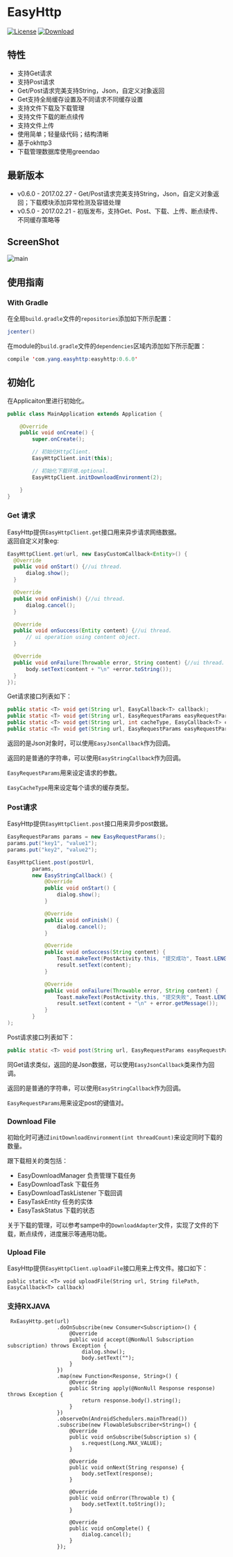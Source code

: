# EasyHttp
[![License](https://img.shields.io/badge/license-Apache%202-green.svg)](https://www.apache.org/licenses/LICENSE-2.0)
[![Download](https://api.bintray.com/packages/laurenceyanger/maven/easyhttp-laurenceyanger/images/download.svg) ](https://bintray.com/laurenceyanger/maven/easyhttp-laurenceyanger/_latestVersion)
## 特性
* 支持Get请求
* 支持Post请求
* Get/Post请求完美支持String，Json，自定义对象返回
* Get支持全局缓存设置及不同请求不同缓存设置
* 支持文件下载及下载管理
* 支持文件下载的断点续传
* 支持文件上传
* 使用简单；轻量级代码；结构清晰
* 基于okhttp3
* 下载管理数据库使用greendao


## 最新版本
* v0.6.0 - 2017.02.27 - Get/Post请求完美支持String，Json，自定义对象返回；下载模块添加异常检测及容错处理
* v0.5.0 - 2017.02.21 - 初版发布，支持Get、Post、下载、上传、断点续传、不同缓存策略等


## ScreenShot
![main](https://github.com/LaurenceYang/EasyHttp/blob/master/assert/GIF.gif) 

## 使用指南

### With Gradle

在全局`build.gradle`文件的`repositories`添加如下所示配置：

```java
jcenter()
```
在module的`build.gradle`文件的`dependencies`区域内添加如下所示配置：

```java
compile 'com.yang.easyhttp:easyhttp:0.6.0'
```

## 初始化

在Applicaiton里进行初始化。

```java
public class MainApplication extends Application {

    @Override
    public void onCreate() {
        super.onCreate();

        // 初始化HttpClient.
        EasyHttpClient.init(this);

        // 初始化下载环境.optional.
        EasyHttpClient.initDownloadEnvironment(2);

    }
}
```

### Get 请求

EasyHttp提供`EasyHttpClient.get`接口用来异步请求网络数据。</br>返回自定义对象eg:

```java
EasyHttpClient.get(url, new EasyCustomCallback<Entity>() {
  @Override
  public void onStart() {//ui thread.
      dialog.show();
  }

  @Override
  public void onFinish() {//ui thread.
      dialog.cancel();
  }

  @Override
  public void onSuccess(Entity content) {//ui thread.
      // ui operation using content object.
  }

  @Override
  public void onFailure(Throwable error, String content) {//ui thread.
      body.setText(content + "\n" +error.toString());
  }
});
```

Get请求接口列表如下：

```java
public static <T> void get(String url, EasyCallback<T> callback);
public static <T> void get(String url, EasyRequestParams easyRequestParams, EasyCallback<T> callBack);
public static <T> void get(String url, int cacheType, EasyCallback<T> callback);
public static <T> void get(String url, EasyRequestParams easyRequestParams, int cacheType, EasyCallback<T> callback);
```

返回的是Json对象时，可以使用`EasyJsonCallback`作为回调。</br>

返回的是普通的字符串，可以使用`EasyStringCallback`作为回调。</br>

`EasyRequestParams`用来设定请求的参数。</br>

`EasyCacheType`用来设定每个请求的缓存类型。</br>

### Post请求

EasyHttp提供`EasyHttpClient.post`接口用来异步post数据。

```java
EasyRequestParams params = new EasyRequestParams();
params.put("key1", "value1");
params.put("key2", "value2");

EasyHttpClient.post(postUrl,
        params,
        new EasyStringCallback() {
            @Override
            public void onStart() {
                dialog.show();
            }

            @Override
            public void onFinish() {
                dialog.cancel();
            }

            @Override
            public void onSuccess(String content) {
                Toast.makeText(PostActivity.this, "提交成功", Toast.LENGTH_LONG);
                result.setText(content);
            }

            @Override
            public void onFailure(Throwable error, String content) {
                Toast.makeText(PostActivity.this, "提交失败", Toast.LENGTH_LONG);
                result.setText(content + "\n" + error.getMessage());
            }
        }
);
```

Post请求接口列表如下：

```java
public static <T> void post(String url, EasyRequestParams easyRequestParams, EasyCallback<T> callback)
```

同Get请求类似，返回的是Json数据，可以使用`EasyJsonCallback`类来作为回调。</br>

返回的是普通的字符串，可以使用`EasyStringCallback`作为回调。</br>

`EasyRequestParams`用来设定post的键值对。</br>

### Download File

初始化时可通过`initDownloadEnvironment(int threadCount)`来设定同时下载的数量。</br>

跟下载相关的类包括：

* EasyDownloadManager 负责管理下载任务
* EasyDownloadTask 下载任务
* EasyDownloadTaskListener 下载回调
* EasyTaskEntity 任务的实体
* EasyTaskStatus 下载的状态

关于下载的管理，可以参考sampe中的`DownloadAdapter`文件，实现了文件的下载，断点续传，进度展示等通用功能。

### Upload File

EasyHttp提供`EasyHttpClient.uploadFile`接口用来上传文件。接口如下：

```
public static <T> void uploadFile(String url, String filePath, EasyCallback<T> callback) 
```

### 支持RXJAVA
```
 RxEasyHttp.get(url)
                .doOnSubscribe(new Consumer<Subscription>() {
                    @Override
                    public void accept(@NonNull Subscription subscription) throws Exception {
                        dialog.show();
                        body.setText("");
                    }
                })
                .map(new Function<Response, String>() {
                    @Override
                    public String apply(@NonNull Response response) throws Exception {
                        return response.body().string();
                    }
                })
                .observeOn(AndroidSchedulers.mainThread())
                .subscribe(new FlowableSubscriber<String>() {
                    @Override
                    public void onSubscribe(Subscription s) {
                        s.request(Long.MAX_VALUE);
                    }

                    @Override
                    public void onNext(String response) {
                        body.setText(response);
                    }

                    @Override
                    public void onError(Throwable t) {
                        body.setText(t.toString());
                    }

                    @Override
                    public void onComplete() {
                        dialog.cancel();
                    }
                });
```
